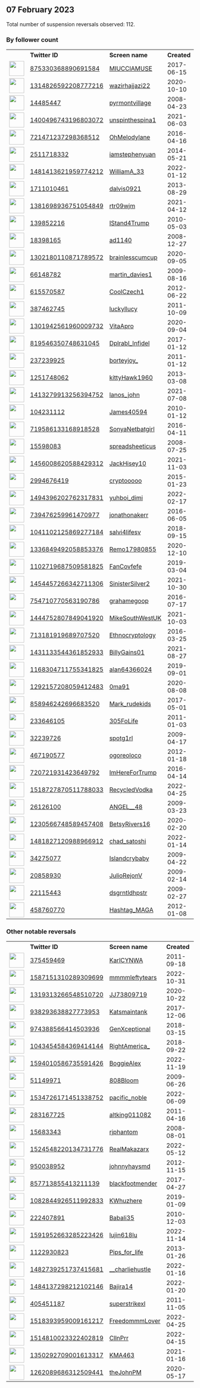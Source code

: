 
## 07 February 2023
Total number of suspension reversals observed: 112.

### By follower count
<table><tr><th></th><th align="left">Twitter ID</th><th align="left">Screen name</th>
<th align="left">Created</th><th align="left">Status</th><th align="left">Suspended</th><th align="left">Followers</th>
<tr><td><a href="https://pbs.twimg.com/profile_images/1367992884159516672/WwgKCX1N_normal.jpg"><img src="https://pbs.twimg.com/profile_images/1367992884159516672/WwgKCX1N_normal.jpg" width="40px" height="40px" align="center"/></a></td><td><a href="https://twitter.com/intent/user?user_id=875330368890691584">875330368890691584</a></td><td><a href="https://twitter.com/MIUCClAMUSE">MIUCClAMUSE</a></td><td>2017-06-15</td><td align="center"></td><td>2023-01-27</td><td>131968</td></tr>
<tr><td><a href="https://pbs.twimg.com/profile_images/1622756213237710848/u83uElNl_normal.jpg"><img src="https://pbs.twimg.com/profile_images/1622756213237710848/u83uElNl_normal.jpg" width="40px" height="40px" align="center"/></a></td><td><a href="https://twitter.com/intent/user?user_id=1314826592208777216">1314826592208777216</a></td><td><a href="https://twitter.com/wazirhajjazi22">wazirhajjazi22</a></td><td>2020-10-10</td><td align="center"></td><td>2022-10-26</td><td>24910</td></tr>
<tr><td><a href="https://pbs.twimg.com/profile_images/1099798544360165376/U9Et_bx0_normal.png"><img src="https://pbs.twimg.com/profile_images/1099798544360165376/U9Et_bx0_normal.png" width="40px" height="40px" align="center"/></a></td><td><a href="https://twitter.com/intent/user?user_id=14485447">14485447</a></td><td><a href="https://twitter.com/pyrmontvillage">pyrmontvillage</a></td><td>2008-04-23</td><td align="center"></td><td>2022-07-21</td><td>13870</td></tr>
<tr><td><a href="https://pbs.twimg.com/profile_images/1495870165975805954/qy_UPUaz_normal.jpg"><img src="https://pbs.twimg.com/profile_images/1495870165975805954/qy_UPUaz_normal.jpg" width="40px" height="40px" align="center"/></a></td><td><a href="https://twitter.com/intent/user?user_id=1400496743196803072">1400496743196803072</a></td><td><a href="https://twitter.com/unspinthespina1">unspinthespina1</a></td><td>2021-06-03</td><td align="center"></td><td>2022-07-22</td><td>9874</td></tr>
<tr><td><a href="https://pbs.twimg.com/profile_images/1309300397887102976/XdE5f2oo_normal.jpg"><img src="https://pbs.twimg.com/profile_images/1309300397887102976/XdE5f2oo_normal.jpg" width="40px" height="40px" align="center"/></a></td><td><a href="https://twitter.com/intent/user?user_id=721471237298368512">721471237298368512</a></td><td><a href="https://twitter.com/OhMelodylane">OhMelodylane</a></td><td>2016-04-16</td><td align="center"></td><td></td><td>8837</td></tr>
<tr><td><a href="https://pbs.twimg.com/profile_images/1622757293145329666/JW_S-Hnh_normal.jpg"><img src="https://pbs.twimg.com/profile_images/1622757293145329666/JW_S-Hnh_normal.jpg" width="40px" height="40px" align="center"/></a></td><td><a href="https://twitter.com/intent/user?user_id=2511718332">2511718332</a></td><td><a href="https://twitter.com/iamstephenyuan">iamstephenyuan</a></td><td>2014-05-21</td><td align="center"></td><td>2023-01-25</td><td>7370</td></tr>
<tr><td><a href="https://pbs.twimg.com/profile_images/1562392417155878912/LXt3QTvO_normal.jpg"><img src="https://pbs.twimg.com/profile_images/1562392417155878912/LXt3QTvO_normal.jpg" width="40px" height="40px" align="center"/></a></td><td><a href="https://twitter.com/intent/user?user_id=1481413621959774212">1481413621959774212</a></td><td><a href="https://twitter.com/WilliamA_33">WilliamA_33</a></td><td>2022-01-12</td><td align="center"></td><td>2022-09-18</td><td>6898</td></tr>
<tr><td><a href="https://pbs.twimg.com/profile_images/1075405118672199680/IJMc5o3w_normal.jpg"><img src="https://pbs.twimg.com/profile_images/1075405118672199680/IJMc5o3w_normal.jpg" width="40px" height="40px" align="center"/></a></td><td><a href="https://twitter.com/intent/user?user_id=1711010461">1711010461</a></td><td><a href="https://twitter.com/dalvis0921">dalvis0921</a></td><td>2013-08-29</td><td align="center"></td><td></td><td>6294</td></tr>
<tr><td><a href="https://abs.twimg.com/sticky/default_profile_images/default_profile_normal.png"><img src="https://abs.twimg.com/sticky/default_profile_images/default_profile_normal.png" width="40px" height="40px" align="center"/></a></td><td><a href="https://twitter.com/intent/user?user_id=1381698936751054849">1381698936751054849</a></td><td><a href="https://twitter.com/rtr09wjm">rtr09wjm</a></td><td>2021-04-12</td><td align="center"></td><td>2022-06-07</td><td>4580</td></tr>
<tr><td><a href="https://pbs.twimg.com/profile_images/1533747234268930049/B8lUlxQV_normal.jpg"><img src="https://pbs.twimg.com/profile_images/1533747234268930049/B8lUlxQV_normal.jpg" width="40px" height="40px" align="center"/></a></td><td><a href="https://twitter.com/intent/user?user_id=139852216">139852216</a></td><td><a href="https://twitter.com/IStand4Trump">IStand4Trump</a></td><td>2010-05-03</td><td align="center"></td><td>2022-08-07</td><td>4077</td></tr>
<tr><td><a href="https://pbs.twimg.com/profile_images/1417566810971516929/2CF3_2CC_normal.jpg"><img src="https://pbs.twimg.com/profile_images/1417566810971516929/2CF3_2CC_normal.jpg" width="40px" height="40px" align="center"/></a></td><td><a href="https://twitter.com/intent/user?user_id=18398165">18398165</a></td><td><a href="https://twitter.com/ad1140">ad1140</a></td><td>2008-12-27</td><td align="center"></td><td>2022-08-07</td><td>4026</td></tr>
<tr><td><a href="https://pbs.twimg.com/profile_images/1550165796948787201/C3haTFjx_normal.jpg"><img src="https://pbs.twimg.com/profile_images/1550165796948787201/C3haTFjx_normal.jpg" width="40px" height="40px" align="center"/></a></td><td><a href="https://twitter.com/intent/user?user_id=1302180110871789572">1302180110871789572</a></td><td><a href="https://twitter.com/brainlesscumcup">brainlesscumcup</a></td><td>2020-09-05</td><td align="center"></td><td>2022-12-20</td><td>3429</td></tr>
<tr><td><a href="https://pbs.twimg.com/profile_images/1457629184776355841/A_ea67SJ_normal.jpg"><img src="https://pbs.twimg.com/profile_images/1457629184776355841/A_ea67SJ_normal.jpg" width="40px" height="40px" align="center"/></a></td><td><a href="https://twitter.com/intent/user?user_id=66148782">66148782</a></td><td><a href="https://twitter.com/martin_davies1">martin_davies1</a></td><td>2009-08-16</td><td align="center"></td><td>2022-10-18</td><td>3277</td></tr>
<tr><td><a href="https://pbs.twimg.com/profile_images/1421120322821099526/ujX9yDx4_normal.jpg"><img src="https://pbs.twimg.com/profile_images/1421120322821099526/ujX9yDx4_normal.jpg" width="40px" height="40px" align="center"/></a></td><td><a href="https://twitter.com/intent/user?user_id=615570587">615570587</a></td><td><a href="https://twitter.com/CoolCzech1">CoolCzech1</a></td><td>2012-06-22</td><td align="center"></td><td>2022-05-22</td><td>3182</td></tr>
<tr><td><a href="https://pbs.twimg.com/profile_images/511209142074507264/OAOZhKAs_normal.jpeg"><img src="https://pbs.twimg.com/profile_images/511209142074507264/OAOZhKAs_normal.jpeg" width="40px" height="40px" align="center"/></a></td><td><a href="https://twitter.com/intent/user?user_id=387462745">387462745</a></td><td><a href="https://twitter.com/luckyllucy">luckyllucy</a></td><td>2011-10-09</td><td align="center"></td><td>2022-08-15</td><td>3078</td></tr>
<tr><td><a href="https://pbs.twimg.com/profile_images/1391784037535059974/czkCuPX7_normal.jpg"><img src="https://pbs.twimg.com/profile_images/1391784037535059974/czkCuPX7_normal.jpg" width="40px" height="40px" align="center"/></a></td><td><a href="https://twitter.com/intent/user?user_id=1301942561960009732">1301942561960009732</a></td><td><a href="https://twitter.com/VitaApro">VitaApro</a></td><td>2020-09-04</td><td align="center"></td><td>2022-08-31</td><td>3050</td></tr>
<tr><td><a href="https://pbs.twimg.com/profile_images/849975070248325120/tEeu4hfv_normal.jpg"><img src="https://pbs.twimg.com/profile_images/849975070248325120/tEeu4hfv_normal.jpg" width="40px" height="40px" align="center"/></a></td><td><a href="https://twitter.com/intent/user?user_id=819546350748631045">819546350748631045</a></td><td><a href="https://twitter.com/Dplrabl_Infidel">Dplrabl_Infidel</a></td><td>2017-01-12</td><td align="center"></td><td></td><td>3038</td></tr>
<tr><td><a href="https://pbs.twimg.com/profile_images/1593357259911925760/25q1Q80b_normal.jpg"><img src="https://pbs.twimg.com/profile_images/1593357259911925760/25q1Q80b_normal.jpg" width="40px" height="40px" align="center"/></a></td><td><a href="https://twitter.com/intent/user?user_id=237239925">237239925</a></td><td><a href="https://twitter.com/borteyjoy_">borteyjoy_</a></td><td>2011-01-12</td><td align="center"></td><td>2023-01-25</td><td>3031</td></tr>
<tr><td><a href="https://pbs.twimg.com/profile_images/1293383571235680256/Iz6GvA26_normal.jpg"><img src="https://pbs.twimg.com/profile_images/1293383571235680256/Iz6GvA26_normal.jpg" width="40px" height="40px" align="center"/></a></td><td><a href="https://twitter.com/intent/user?user_id=1251748062">1251748062</a></td><td><a href="https://twitter.com/kittyHawk1960">kittyHawk1960</a></td><td>2013-03-08</td><td align="center"></td><td></td><td>2396</td></tr>
<tr><td><a href="https://pbs.twimg.com/profile_images/1413421861690437637/2jhR102j_normal.jpg"><img src="https://pbs.twimg.com/profile_images/1413421861690437637/2jhR102j_normal.jpg" width="40px" height="40px" align="center"/></a></td><td><a href="https://twitter.com/intent/user?user_id=1413279913256394752">1413279913256394752</a></td><td><a href="https://twitter.com/lanos_john">lanos_john</a></td><td>2021-07-08</td><td align="center"></td><td>2022-09-27</td><td>2337</td></tr>
<tr><td><a href="https://pbs.twimg.com/profile_images/1416457151015317506/tASymnEf_normal.jpg"><img src="https://pbs.twimg.com/profile_images/1416457151015317506/tASymnEf_normal.jpg" width="40px" height="40px" align="center"/></a></td><td><a href="https://twitter.com/intent/user?user_id=104231112">104231112</a></td><td><a href="https://twitter.com/James40594">James40594</a></td><td>2010-01-12</td><td align="center"></td><td>2022-05-27</td><td>2205</td></tr>
<tr><td><a href="https://pbs.twimg.com/profile_images/1354195734929813506/XGmOQ1um_normal.jpg"><img src="https://pbs.twimg.com/profile_images/1354195734929813506/XGmOQ1um_normal.jpg" width="40px" height="40px" align="center"/></a></td><td><a href="https://twitter.com/intent/user?user_id=719586133168918528">719586133168918528</a></td><td><a href="https://twitter.com/SonyaNetbatgirl">SonyaNetbatgirl</a></td><td>2016-04-11</td><td align="center"></td><td>2022-04-28</td><td>2164</td></tr>
<tr><td><a href="https://pbs.twimg.com/profile_images/1332891861447487493/gXY6A8md_normal.jpg"><img src="https://pbs.twimg.com/profile_images/1332891861447487493/gXY6A8md_normal.jpg" width="40px" height="40px" align="center"/></a></td><td><a href="https://twitter.com/intent/user?user_id=15598083">15598083</a></td><td><a href="https://twitter.com/spreadsheeticus">spreadsheeticus</a></td><td>2008-07-25</td><td align="center"></td><td></td><td>2099</td></tr>
<tr><td><a href="https://pbs.twimg.com/profile_images/1456008834762215426/gGXe2OxQ_normal.jpg"><img src="https://pbs.twimg.com/profile_images/1456008834762215426/gGXe2OxQ_normal.jpg" width="40px" height="40px" align="center"/></a></td><td><a href="https://twitter.com/intent/user?user_id=1456008620588429312">1456008620588429312</a></td><td><a href="https://twitter.com/JackHisey10">JackHisey10</a></td><td>2021-11-03</td><td align="center"></td><td>2022-08-28</td><td>1871</td></tr>
<tr><td><a href="https://pbs.twimg.com/profile_images/1236524398909313024/DkV5uvnw_normal.jpg"><img src="https://pbs.twimg.com/profile_images/1236524398909313024/DkV5uvnw_normal.jpg" width="40px" height="40px" align="center"/></a></td><td><a href="https://twitter.com/intent/user?user_id=2994676419">2994676419</a></td><td><a href="https://twitter.com/cryptooooo">cryptooooo</a></td><td>2015-01-23</td><td align="center"></td><td></td><td>1833</td></tr>
<tr><td><a href="https://pbs.twimg.com/profile_images/1558548652162949122/1vCM1mqq_normal.jpg"><img src="https://pbs.twimg.com/profile_images/1558548652162949122/1vCM1mqq_normal.jpg" width="40px" height="40px" align="center"/></a></td><td><a href="https://twitter.com/intent/user?user_id=1494396202762317831">1494396202762317831</a></td><td><a href="https://twitter.com/yuhboi_dimi">yuhboi_dimi</a></td><td>2022-02-17</td><td align="center"></td><td>2022-08-30</td><td>1720</td></tr>
<tr><td><a href="https://pbs.twimg.com/profile_images/1192097851259658245/D9zODdXH_normal.jpg"><img src="https://pbs.twimg.com/profile_images/1192097851259658245/D9zODdXH_normal.jpg" width="40px" height="40px" align="center"/></a></td><td><a href="https://twitter.com/intent/user?user_id=739476259961470977">739476259961470977</a></td><td><a href="https://twitter.com/jonathonakerr">jonathonakerr</a></td><td>2016-06-05</td><td align="center"></td><td></td><td>1587</td></tr>
<tr><td><a href="https://pbs.twimg.com/profile_images/1326846825907724289/T7cJU7Uu_normal.jpg"><img src="https://pbs.twimg.com/profile_images/1326846825907724289/T7cJU7Uu_normal.jpg" width="40px" height="40px" align="center"/></a></td><td><a href="https://twitter.com/intent/user?user_id=1041102125869277184">1041102125869277184</a></td><td><a href="https://twitter.com/salvi4lifesv">salvi4lifesv</a></td><td>2018-09-15</td><td align="center"></td><td>2023-01-10</td><td>1508</td></tr>
<tr><td><a href="https://pbs.twimg.com/profile_images/1395825874985918465/XBoPew6z_normal.jpg"><img src="https://pbs.twimg.com/profile_images/1395825874985918465/XBoPew6z_normal.jpg" width="40px" height="40px" align="center"/></a></td><td><a href="https://twitter.com/intent/user?user_id=1336849492058853376">1336849492058853376</a></td><td><a href="https://twitter.com/Remo17980855">Remo17980855</a></td><td>2020-12-10</td><td align="center"></td><td>2022-07-19</td><td>1342</td></tr>
<tr><td><a href="https://pbs.twimg.com/profile_images/1542858455773577219/9_xMRta__normal.jpg"><img src="https://pbs.twimg.com/profile_images/1542858455773577219/9_xMRta__normal.jpg" width="40px" height="40px" align="center"/></a></td><td><a href="https://twitter.com/intent/user?user_id=1102719687509581825">1102719687509581825</a></td><td><a href="https://twitter.com/FanCovfefe">FanCovfefe</a></td><td>2019-03-04</td><td align="center"></td><td>2022-07-16</td><td>1244</td></tr>
<tr><td><a href="https://pbs.twimg.com/profile_images/1454457337775804419/KsW0-wAP_normal.png"><img src="https://pbs.twimg.com/profile_images/1454457337775804419/KsW0-wAP_normal.png" width="40px" height="40px" align="center"/></a></td><td><a href="https://twitter.com/intent/user?user_id=1454457266342711306">1454457266342711306</a></td><td><a href="https://twitter.com/SinisterSilver2">SinisterSilver2</a></td><td>2021-10-30</td><td align="center"></td><td>2022-09-23</td><td>1206</td></tr>
<tr><td><a href="https://pbs.twimg.com/profile_images/1019751468671225856/6t4F2ZSU_normal.jpg"><img src="https://pbs.twimg.com/profile_images/1019751468671225856/6t4F2ZSU_normal.jpg" width="40px" height="40px" align="center"/></a></td><td><a href="https://twitter.com/intent/user?user_id=754710770563190786">754710770563190786</a></td><td><a href="https://twitter.com/grahamegoop">grahamegoop</a></td><td>2016-07-17</td><td align="center"></td><td></td><td>1186</td></tr>
<tr><td><a href="https://pbs.twimg.com/profile_images/1572546304487694341/CLFsRBlO_normal.jpg"><img src="https://pbs.twimg.com/profile_images/1572546304487694341/CLFsRBlO_normal.jpg" width="40px" height="40px" align="center"/></a></td><td><a href="https://twitter.com/intent/user?user_id=1444752807849041920">1444752807849041920</a></td><td><a href="https://twitter.com/MikeSouthWestUK">MikeSouthWestUK</a></td><td>2021-10-03</td><td align="center"></td><td>2022-11-20</td><td>1147</td></tr>
<tr><td><a href="https://pbs.twimg.com/profile_images/1149528727199420416/hbeQ5Qsd_normal.png"><img src="https://pbs.twimg.com/profile_images/1149528727199420416/hbeQ5Qsd_normal.png" width="40px" height="40px" align="center"/></a></td><td><a href="https://twitter.com/intent/user?user_id=713181919689707520">713181919689707520</a></td><td><a href="https://twitter.com/Ethnocryptology">Ethnocryptology</a></td><td>2016-03-25</td><td align="center"></td><td></td><td>1097</td></tr>
<tr><td><a href="https://pbs.twimg.com/profile_images/1436382345066516483/TgL7OA4w_normal.jpg"><img src="https://pbs.twimg.com/profile_images/1436382345066516483/TgL7OA4w_normal.jpg" width="40px" height="40px" align="center"/></a></td><td><a href="https://twitter.com/intent/user?user_id=1431133544361852933">1431133544361852933</a></td><td><a href="https://twitter.com/BillyGains01">BillyGains01</a></td><td>2021-08-27</td><td align="center"></td><td>2022-09-08</td><td>1018</td></tr>
<tr><td><a href="https://pbs.twimg.com/profile_images/1558971819633278978/6_nGlmVE_normal.jpg"><img src="https://pbs.twimg.com/profile_images/1558971819633278978/6_nGlmVE_normal.jpg" width="40px" height="40px" align="center"/></a></td><td><a href="https://twitter.com/intent/user?user_id=1168304711755341825">1168304711755341825</a></td><td><a href="https://twitter.com/alan64366024">alan64366024</a></td><td>2019-09-01</td><td align="center"></td><td>2022-09-20</td><td>1005</td></tr>
<tr><td><a href="https://abs.twimg.com/sticky/default_profile_images/default_profile_normal.png"><img src="https://abs.twimg.com/sticky/default_profile_images/default_profile_normal.png" width="40px" height="40px" align="center"/></a></td><td><a href="https://twitter.com/intent/user?user_id=1292157208059412483">1292157208059412483</a></td><td><a href="https://twitter.com/0ma91">0ma91</a></td><td>2020-08-08</td><td align="center"></td><td>2022-07-31</td><td>944</td></tr>
<tr><td><a href="https://pbs.twimg.com/profile_images/988568001699041280/NpPKvseU_normal.jpg"><img src="https://pbs.twimg.com/profile_images/988568001699041280/NpPKvseU_normal.jpg" width="40px" height="40px" align="center"/></a></td><td><a href="https://twitter.com/intent/user?user_id=858946242696683520">858946242696683520</a></td><td><a href="https://twitter.com/Mark_rudekids">Mark_rudekids</a></td><td>2017-05-01</td><td align="center"></td><td></td><td>927</td></tr>
<tr><td><a href="https://pbs.twimg.com/profile_images/1364794647495729156/H5jn6yOC_normal.jpg"><img src="https://pbs.twimg.com/profile_images/1364794647495729156/H5jn6yOC_normal.jpg" width="40px" height="40px" align="center"/></a></td><td><a href="https://twitter.com/intent/user?user_id=233646105">233646105</a></td><td><a href="https://twitter.com/305FoLife">305FoLife</a></td><td>2011-01-03</td><td align="center"></td><td>2022-05-07</td><td>861</td></tr>
<tr><td><a href="https://pbs.twimg.com/profile_images/1330144915083440130/c_U_esBp_normal.jpg"><img src="https://pbs.twimg.com/profile_images/1330144915083440130/c_U_esBp_normal.jpg" width="40px" height="40px" align="center"/></a></td><td><a href="https://twitter.com/intent/user?user_id=32239726">32239726</a></td><td><a href="https://twitter.com/spotg1rl">spotg1rl</a></td><td>2009-04-17</td><td align="center"></td><td></td><td>768</td></tr>
<tr><td><a href="https://pbs.twimg.com/profile_images/902389038736261120/bNECh3jv_normal.jpg"><img src="https://pbs.twimg.com/profile_images/902389038736261120/bNECh3jv_normal.jpg" width="40px" height="40px" align="center"/></a></td><td><a href="https://twitter.com/intent/user?user_id=467190577">467190577</a></td><td><a href="https://twitter.com/ogoreoloco">ogoreoloco</a></td><td>2012-01-18</td><td align="center"></td><td></td><td>766</td></tr>
<tr><td><a href="https://pbs.twimg.com/profile_images/1385666800541650947/H_0AFoXn_normal.jpg"><img src="https://pbs.twimg.com/profile_images/1385666800541650947/H_0AFoXn_normal.jpg" width="40px" height="40px" align="center"/></a></td><td><a href="https://twitter.com/intent/user?user_id=720721931423649792">720721931423649792</a></td><td><a href="https://twitter.com/ImHereForTrump">ImHereForTrump</a></td><td>2016-04-14</td><td align="center"></td><td>2022-02-13</td><td>728</td></tr>
<tr><td><a href="https://pbs.twimg.com/profile_images/1518728246581514247/p6ZXGio2_normal.jpg"><img src="https://pbs.twimg.com/profile_images/1518728246581514247/p6ZXGio2_normal.jpg" width="40px" height="40px" align="center"/></a></td><td><a href="https://twitter.com/intent/user?user_id=1518727870511788033">1518727870511788033</a></td><td><a href="https://twitter.com/RecycledVodka">RecycledVodka</a></td><td>2022-04-25</td><td align="center"></td><td>2022-09-02</td><td>648</td></tr>
<tr><td><a href="https://pbs.twimg.com/profile_images/755494876431650816/MqNZTHeb_normal.jpg"><img src="https://pbs.twimg.com/profile_images/755494876431650816/MqNZTHeb_normal.jpg" width="40px" height="40px" align="center"/></a></td><td><a href="https://twitter.com/intent/user?user_id=26126100">26126100</a></td><td><a href="https://twitter.com/ANGEL__48">ANGEL__48</a></td><td>2009-03-23</td><td align="center"></td><td></td><td>608</td></tr>
<tr><td><a href="https://pbs.twimg.com/profile_images/1230907984177434625/fGljoJiK_normal.jpg"><img src="https://pbs.twimg.com/profile_images/1230907984177434625/fGljoJiK_normal.jpg" width="40px" height="40px" align="center"/></a></td><td><a href="https://twitter.com/intent/user?user_id=1230566748589457408">1230566748589457408</a></td><td><a href="https://twitter.com/BetsyRivers16">BetsyRivers16</a></td><td>2020-02-20</td><td align="center"></td><td></td><td>599</td></tr>
<tr><td><a href="https://pbs.twimg.com/profile_images/1482042728020070404/LgAM8y7q_normal.jpg"><img src="https://pbs.twimg.com/profile_images/1482042728020070404/LgAM8y7q_normal.jpg" width="40px" height="40px" align="center"/></a></td><td><a href="https://twitter.com/intent/user?user_id=1481827120988966912">1481827120988966912</a></td><td><a href="https://twitter.com/chad_satoshi">chad_satoshi</a></td><td>2022-01-14</td><td align="center"></td><td>2023-02-04</td><td>543</td></tr>
<tr><td><a href="https://pbs.twimg.com/profile_images/1162159877965434880/2e2mLU0r_normal.jpg"><img src="https://pbs.twimg.com/profile_images/1162159877965434880/2e2mLU0r_normal.jpg" width="40px" height="40px" align="center"/></a></td><td><a href="https://twitter.com/intent/user?user_id=34275077">34275077</a></td><td><a href="https://twitter.com/Islandcrybaby">Islandcrybaby</a></td><td>2009-04-22</td><td align="center"></td><td></td><td>533</td></tr>
<tr><td><a href="https://pbs.twimg.com/profile_images/1521231818963361793/_dejonD6_normal.jpg"><img src="https://pbs.twimg.com/profile_images/1521231818963361793/_dejonD6_normal.jpg" width="40px" height="40px" align="center"/></a></td><td><a href="https://twitter.com/intent/user?user_id=20858930">20858930</a></td><td><a href="https://twitter.com/JulioRejonV">JulioRejonV</a></td><td>2009-02-14</td><td align="center"></td><td>2023-01-19</td><td>487</td></tr>
<tr><td><a href="https://pbs.twimg.com/profile_images/790935204802080768/TB3lUHG1_normal.jpg"><img src="https://pbs.twimg.com/profile_images/790935204802080768/TB3lUHG1_normal.jpg" width="40px" height="40px" align="center"/></a></td><td><a href="https://twitter.com/intent/user?user_id=22115443">22115443</a></td><td><a href="https://twitter.com/dsgrntldhpstr">dsgrntldhpstr</a></td><td>2009-02-27</td><td align="center"></td><td></td><td>485</td></tr>
<tr><td><a href="https://pbs.twimg.com/profile_images/1063154978846633984/eAIlxp_f_normal.jpg"><img src="https://pbs.twimg.com/profile_images/1063154978846633984/eAIlxp_f_normal.jpg" width="40px" height="40px" align="center"/></a></td><td><a href="https://twitter.com/intent/user?user_id=458760770">458760770</a></td><td><a href="https://twitter.com/Hashtag_MAGA">Hashtag_MAGA</a></td><td>2012-01-08</td><td align="center"></td><td></td><td>463</td></tr>
</table>

### Other notable reversals
<table><tr><th></th><th align="left">Twitter ID</th><th align="left">Screen name</th>
<th align="left">Created</th><th align="left">Status</th><th align="left">Suspended</th><th align="left">Followers</th>
<tr><td><a href="https://pbs.twimg.com/profile_images/563834646933155841/FslCqKLo_normal.jpeg"><img src="https://pbs.twimg.com/profile_images/563834646933155841/FslCqKLo_normal.jpeg" width="40px" height="40px" align="center"/></a></td><td><a href="https://twitter.com/intent/user?user_id=375459469">375459469</a></td><td><a href="https://twitter.com/KarlCYNWA">KarlCYNWA</a></td><td>2011-09-18</td><td align="center"></td><td>2023-01-08</td><td>336</td></tr>
<tr><td><a href="https://pbs.twimg.com/profile_images/1587200134382854145/wUmxxt1N_normal.jpg"><img src="https://pbs.twimg.com/profile_images/1587200134382854145/wUmxxt1N_normal.jpg" width="40px" height="40px" align="center"/></a></td><td><a href="https://twitter.com/intent/user?user_id=1587151310289309699">1587151310289309699</a></td><td><a href="https://twitter.com/mmmmleftytears">mmmmleftytears</a></td><td>2022-10-31</td><td align="center"></td><td>2023-02-02</td><td>7</td></tr>
<tr><td><a href="https://pbs.twimg.com/profile_images/1319426767208132614/27C2O9Da_normal.jpg"><img src="https://pbs.twimg.com/profile_images/1319426767208132614/27C2O9Da_normal.jpg" width="40px" height="40px" align="center"/></a></td><td><a href="https://twitter.com/intent/user?user_id=1319313266548510720">1319313266548510720</a></td><td><a href="https://twitter.com/JJ73809719">JJ73809719</a></td><td>2020-10-22</td><td align="center"></td><td>2022-11-24</td><td>70</td></tr>
<tr><td><a href="https://pbs.twimg.com/profile_images/1557918599658053645/92OEC2d1_normal.jpg"><img src="https://pbs.twimg.com/profile_images/1557918599658053645/92OEC2d1_normal.jpg" width="40px" height="40px" align="center"/></a></td><td><a href="https://twitter.com/intent/user?user_id=938293638827773953">938293638827773953</a></td><td><a href="https://twitter.com/Katsmaintank">Katsmaintank</a></td><td>2017-12-06</td><td align="center"></td><td>2022-09-01</td><td>155</td></tr>
<tr><td><a href="https://pbs.twimg.com/profile_images/1583245666972729344/bARUUNq6_normal.jpg"><img src="https://pbs.twimg.com/profile_images/1583245666972729344/bARUUNq6_normal.jpg" width="40px" height="40px" align="center"/></a></td><td><a href="https://twitter.com/intent/user?user_id=974388566414503936">974388566414503936</a></td><td><a href="https://twitter.com/GenXceptional">GenXceptional</a></td><td>2018-03-15</td><td align="center"></td><td>2022-10-28</td><td>315</td></tr>
<tr><td><a href="https://pbs.twimg.com/profile_images/1399110917560979459/fq0Az_ur_normal.jpg"><img src="https://pbs.twimg.com/profile_images/1399110917560979459/fq0Az_ur_normal.jpg" width="40px" height="40px" align="center"/></a></td><td><a href="https://twitter.com/intent/user?user_id=1043454584369414144">1043454584369414144</a></td><td><a href="https://twitter.com/RightAmerica_">RightAmerica_</a></td><td>2018-09-22</td><td align="center"></td><td>2022-10-25</td><td>174</td></tr>
<tr><td><a href="https://pbs.twimg.com/profile_images/1612399480661331969/nmawdb9d_normal.jpg"><img src="https://pbs.twimg.com/profile_images/1612399480661331969/nmawdb9d_normal.jpg" width="40px" height="40px" align="center"/></a></td><td><a href="https://twitter.com/intent/user?user_id=1594010586735591426">1594010586735591426</a></td><td><a href="https://twitter.com/BoggieAlex">BoggieAlex</a></td><td>2022-11-19</td><td align="center"></td><td>2023-01-21</td><td>11</td></tr>
<tr><td><a href="https://pbs.twimg.com/profile_images/1319876612238774272/XPvG_WWO_normal.jpg"><img src="https://pbs.twimg.com/profile_images/1319876612238774272/XPvG_WWO_normal.jpg" width="40px" height="40px" align="center"/></a></td><td><a href="https://twitter.com/intent/user?user_id=51149971">51149971</a></td><td><a href="https://twitter.com/808Bloom">808Bloom</a></td><td>2009-06-26</td><td align="center"></td><td>2022-06-22</td><td>332</td></tr>
<tr><td><a href="https://pbs.twimg.com/profile_images/1534726304272367616/DscmWq8__normal.jpg"><img src="https://pbs.twimg.com/profile_images/1534726304272367616/DscmWq8__normal.jpg" width="40px" height="40px" align="center"/></a></td><td><a href="https://twitter.com/intent/user?user_id=1534726171451338752">1534726171451338752</a></td><td><a href="https://twitter.com/pacific_noble">pacific_noble</a></td><td>2022-06-09</td><td align="center"></td><td>2022-08-06</td><td>51</td></tr>
<tr><td><a href="https://pbs.twimg.com/profile_images/1528365035688448001/dTB8yvoA_normal.jpg"><img src="https://pbs.twimg.com/profile_images/1528365035688448001/dTB8yvoA_normal.jpg" width="40px" height="40px" align="center"/></a></td><td><a href="https://twitter.com/intent/user?user_id=283167725">283167725</a></td><td><a href="https://twitter.com/altking011082">altking011082</a></td><td>2011-04-16</td><td align="center"></td><td>2023-01-15</td><td>406</td></tr>
<tr><td><a href="https://pbs.twimg.com/profile_images/1622786587686846464/N9Clv_08_normal.jpg"><img src="https://pbs.twimg.com/profile_images/1622786587686846464/N9Clv_08_normal.jpg" width="40px" height="40px" align="center"/></a></td><td><a href="https://twitter.com/intent/user?user_id=15683343">15683343</a></td><td><a href="https://twitter.com/rjphantom">rjphantom</a></td><td>2008-08-01</td><td align="center"></td><td>2023-01-01</td><td>95</td></tr>
<tr><td><a href="https://pbs.twimg.com/profile_images/1568498363859087360/NWPFMzcu_normal.jpg"><img src="https://pbs.twimg.com/profile_images/1568498363859087360/NWPFMzcu_normal.jpg" width="40px" height="40px" align="center"/></a></td><td><a href="https://twitter.com/intent/user?user_id=1524548220134731776">1524548220134731776</a></td><td><a href="https://twitter.com/RealMakazarx">RealMakazarx</a></td><td>2022-05-12</td><td align="center"></td><td>2022-10-21</td><td>165</td></tr>
<tr><td><a href="https://pbs.twimg.com/profile_images/1534347594863984640/L6AaE0fR_normal.jpg"><img src="https://pbs.twimg.com/profile_images/1534347594863984640/L6AaE0fR_normal.jpg" width="40px" height="40px" align="center"/></a></td><td><a href="https://twitter.com/intent/user?user_id=950038952">950038952</a></td><td><a href="https://twitter.com/johnnyhaysmd">johnnyhaysmd</a></td><td>2012-11-15</td><td align="center"></td><td>2022-11-23</td><td>15</td></tr>
<tr><td><a href="https://pbs.twimg.com/profile_images/1114550439897325570/i8rqRsDz_normal.jpg"><img src="https://pbs.twimg.com/profile_images/1114550439897325570/i8rqRsDz_normal.jpg" width="40px" height="40px" align="center"/></a></td><td><a href="https://twitter.com/intent/user?user_id=857713855413211139">857713855413211139</a></td><td><a href="https://twitter.com/blackfootmender">blackfootmender</a></td><td>2017-04-27</td><td align="center"></td><td>2022-10-11</td><td>191</td></tr>
<tr><td><a href="https://pbs.twimg.com/profile_images/1479264192985120775/ArOKB0_Y_normal.jpg"><img src="https://pbs.twimg.com/profile_images/1479264192985120775/ArOKB0_Y_normal.jpg" width="40px" height="40px" align="center"/></a></td><td><a href="https://twitter.com/intent/user?user_id=1082844926511992833">1082844926511992833</a></td><td><a href="https://twitter.com/KWhuzhere">KWhuzhere</a></td><td>2019-01-09</td><td align="center"></td><td>2022-10-01</td><td>123</td></tr>
<tr><td><a href="https://pbs.twimg.com/profile_images/1401308306359083013/rohTbfH5_normal.jpg"><img src="https://pbs.twimg.com/profile_images/1401308306359083013/rohTbfH5_normal.jpg" width="40px" height="40px" align="center"/></a></td><td><a href="https://twitter.com/intent/user?user_id=222407891">222407891</a></td><td><a href="https://twitter.com/Babali35">Babali35</a></td><td>2010-12-03</td><td align="center"></td><td>2022-12-30</td><td>53</td></tr>
<tr><td><a href="https://pbs.twimg.com/profile_images/1592064006314856449/k9FB3c8I_normal.jpg"><img src="https://pbs.twimg.com/profile_images/1592064006314856449/k9FB3c8I_normal.jpg" width="40px" height="40px" align="center"/></a></td><td><a href="https://twitter.com/intent/user?user_id=1591952663285223426">1591952663285223426</a></td><td><a href="https://twitter.com/lujin618lu">lujin618lu</a></td><td>2022-11-14</td><td align="center"></td><td>2022-12-31</td><td>9</td></tr>
<tr><td><a href="https://pbs.twimg.com/profile_images/1261719803645042693/SaHdZgPR_normal.jpg"><img src="https://pbs.twimg.com/profile_images/1261719803645042693/SaHdZgPR_normal.jpg" width="40px" height="40px" align="center"/></a></td><td><a href="https://twitter.com/intent/user?user_id=1122930823">1122930823</a></td><td><a href="https://twitter.com/Pips_for_life">Pips_for_life</a></td><td>2013-01-26</td><td align="center"></td><td>2023-01-20</td><td>71</td></tr>
<tr><td><a href="https://pbs.twimg.com/profile_images/1483605591230758915/-JpnBrTz_normal.jpg"><img src="https://pbs.twimg.com/profile_images/1483605591230758915/-JpnBrTz_normal.jpg" width="40px" height="40px" align="center"/></a></td><td><a href="https://twitter.com/intent/user?user_id=1482739251737415681">1482739251737415681</a></td><td><a href="https://twitter.com/__charliehustle">__charliehustle</a></td><td>2022-01-16</td><td align="center"></td><td>2022-03-13</td><td>25</td></tr>
<tr><td><a href="https://pbs.twimg.com/profile_images/1622056984701698048/oRlp_U2T_normal.jpg"><img src="https://pbs.twimg.com/profile_images/1622056984701698048/oRlp_U2T_normal.jpg" width="40px" height="40px" align="center"/></a></td><td><a href="https://twitter.com/intent/user?user_id=1484137298212102146">1484137298212102146</a></td><td><a href="https://twitter.com/Bajira14">Bajira14</a></td><td>2022-01-20</td><td align="center"></td><td>2023-01-24</td><td>16</td></tr>
<tr><td><a href="https://pbs.twimg.com/profile_images/1328165705401896961/2EpCEvhD_normal.jpg"><img src="https://pbs.twimg.com/profile_images/1328165705401896961/2EpCEvhD_normal.jpg" width="40px" height="40px" align="center"/></a></td><td><a href="https://twitter.com/intent/user?user_id=405451187">405451187</a></td><td><a href="https://twitter.com/superstrikexl">superstrikexl</a></td><td>2011-11-05</td><td align="center"></td><td>2022-10-11</td><td>0</td></tr>
<tr><td><a href="https://pbs.twimg.com/profile_images/1518395923864375297/PjVBEDB0_normal.jpg"><img src="https://pbs.twimg.com/profile_images/1518395923864375297/PjVBEDB0_normal.jpg" width="40px" height="40px" align="center"/></a></td><td><a href="https://twitter.com/intent/user?user_id=1518393959009161217">1518393959009161217</a></td><td><a href="https://twitter.com/FreedommmLover">FreedommmLover</a></td><td>2022-04-25</td><td align="center"></td><td>2022-09-12</td><td>145</td></tr>
<tr><td><a href="https://pbs.twimg.com/profile_images/1519582753280327680/rJqWja9d_normal.jpg"><img src="https://pbs.twimg.com/profile_images/1519582753280327680/rJqWja9d_normal.jpg" width="40px" height="40px" align="center"/></a></td><td><a href="https://twitter.com/intent/user?user_id=1514810023322402819">1514810023322402819</a></td><td><a href="https://twitter.com/CllnPrr">CllnPrr</a></td><td>2022-04-15</td><td align="center"></td><td>2022-10-28</td><td>14</td></tr>
<tr><td><a href="https://pbs.twimg.com/profile_images/1560427668553752577/ex7oGxHb_normal.jpg"><img src="https://pbs.twimg.com/profile_images/1560427668553752577/ex7oGxHb_normal.jpg" width="40px" height="40px" align="center"/></a></td><td><a href="https://twitter.com/intent/user?user_id=1350292709001613317">1350292709001613317</a></td><td><a href="https://twitter.com/KMA463">KMA463</a></td><td>2021-01-16</td><td align="center"></td><td>2022-10-19</td><td>247</td></tr>
<tr><td><a href="https://pbs.twimg.com/profile_images/1262090336651948035/Uw_6PAVL_normal.jpg"><img src="https://pbs.twimg.com/profile_images/1262090336651948035/Uw_6PAVL_normal.jpg" width="40px" height="40px" align="center"/></a></td><td><a href="https://twitter.com/intent/user?user_id=1262089686312509441">1262089686312509441</a></td><td><a href="https://twitter.com/theJohnPM">theJohnPM</a></td><td>2020-05-17</td><td align="center"></td><td>2022-10-14</td><td>73</td></tr>
</table>
